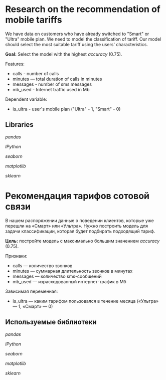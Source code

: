 # Research on the recommendation of mobile tariffs

We have data on customers who have already switched to "Smart" or "Ultra" mobile plan. We need to model the classification of tariff. Our model should select the most suitable tariff using the users' characteristics.

**Goal:** Select the model with the highest *accuracy* (0.75).

Features:

* calls - number of calls
* minutes — total duration of calls in minutes
* messages - number of sms messages
* mb_used - Internet traffic used in Mb

Dependent variable:

* is_ultra - user's mobile plan ("Ultra" - 1, "Smart" - 0)

## Libraries

*pandas*

*IPython*

*seaborn*

*matplotlib*

*sklearn*

# Рекомендация тарифов сотовой связи

В нашем распоряжении данные о поведении клиентов, которые уже перешли на «Смарт» или «Ультра». Нужно построить модель для задачи классификации, которая будет подбирать подходящий тариф.

**Цель:** постройте модель с максимально большим значением *accuracy* (0.75).

Признаки:

* сalls — количество звонков
* minutes — суммарная длительность звонков в минутах
* messages — количество sms-сообщений
* mb_used — израсходованный интернет-трафик в Мб

Зависимая переменная:

* is_ultra — каким тарифом пользовался в течение месяца («Ультра» — 1, «Смарт» — 0)

## Используемые библиотеки

*pandas*

*IPython*

*seaborn*

*matplotlib*

*sklearn*
